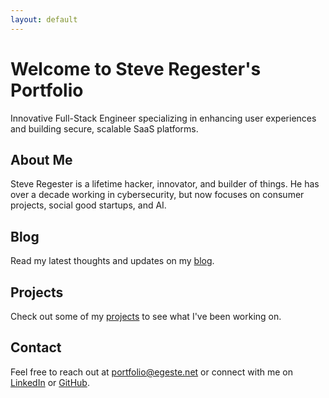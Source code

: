 ```yaml
---
layout: default
---
```


# Welcome to Steve Regester's Portfolio

Innovative Full-Stack Engineer specializing in enhancing user experiences and building secure, scalable SaaS platforms.

## About Me

Steve Regester is a lifetime hacker, innovator, and builder of things. He has over a decade working in cybersecurity, but now focuses on consumer projects, social good startups, and AI.

## Blog

Read my latest thoughts and updates on my [blog](blog.html).

## Projects

Check out some of my [projects](projects.html) to see what I've been working on.

## Contact

Feel free to reach out at [portfolio@egeste.net](mailto:portfolio@egeste.net) or connect with me on [LinkedIn](https://linkedin.com/in/egeste) or [GitHub](https://github.com/egeste).